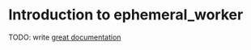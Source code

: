 # Introduction to ephemeral_worker

TODO: write [great documentation](http://jacobian.org/writing/great-documentation/what-to-write/)
